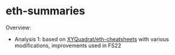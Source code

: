 # eth-summaries

Overview:

- Analysis 1: based on [XYQuadrat/eth-cheatsheets](https://github.com/xyQuadrat/eth-cheatsheets/) with various modifications, improvements used in FS22
